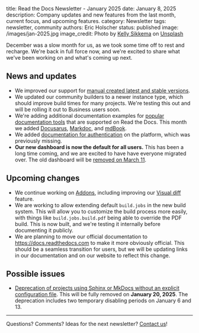 title: Read the Docs Newsletter - January 2025
date: January 8, 2025
description: Company updates and new features from the last month, current focus, and upcoming features.
category: Newsletter
tags: newsletter, community
authors: Eric Holscher
status: published
image: /images/jan-2025.jpg
image_credit: Photo by <a href="https://unsplash.com/@kellysikkema?utm_content=creditCopyText&utm_medium=referral&utm_source=unsplash">Kelly Sikkema</a> on <a href="https://unsplash.com/photos/happy-new-year-hanged-decor-PXl_S152jNM?utm_content=creditCopyText&utm_medium=referral&utm_source=unsplash">Unsplash</a>

December was a slow month for us, as we took some time off to rest and recharge.
We're back in full force now, and we're excited to share what we've been working on and what's coming up next.

## News and updates

* We improved our support for [manual created latest and stable versions](https://github.com/readthedocs/readthedocs.org/pull/11823).
* We updated our community builders to a newer instance type, which should improve build times for many projects. We're testing this out and will be rolling it out to Business users soon.
* We're adding additional documentation examples for [popular documentation tools](https://docs.readthedocs.io/en/stable/intro/doctools.html) that are supported on Read the Docs. This month we added [Docusarus](https://docs.readthedocs.io/en/stable/intro/docusaurus.html), [Markdoc](https://docs.readthedocs.io/en/stable/intro/markdoc.html), and [mdBook](https://docs.readthedocs.io/en/stable/intro/mdbook.html).
* We added [documentation for authentication](https://docs.readthedocs.io/en/stable/intro/accounts.html) on the platform, which was previously missing.
* **Our new dashboard is now the default for all users.** This has been a long time coming, and we are excited to have have everyone migrated over. The old dashboard will be [removed on March 11](https://about.readthedocs.com/blog/2024/11/rollout-of-our-new-dashboard/).

## Upcoming changes

* We continue working on [Addons](https://docs.readthedocs.io/en/stable/addons.html), including improving our [Visual diff](https://docs.readthedocs.io/en/stable/visual-diff.html) feature.
* We are working to allow extending default ``build.jobs`` in the new build system. This will allow you to customize the build process more easily, with things like ``build.jobs.build.pdf`` being able to override the PDF build. This is now built, and we're testing it internally before documenting it publicly.
* We are planning to move our official documentation to https://docs.readthedocs.com to make it more obviously official. This should be a seamless transition for users, but we will be updating links in our documentation and on our website to reflect this change.

## Possible issues

* [Deprecation of projects using Sphinx or MkDocs without an explicit configuration file](https://about.readthedocs.com/blog/2024/12/deprecate-config-files-without-sphinx-or-mkdocs-config/). This will be fully removed on **January 20, 2025**. The deprecation includes two temporary disabling periods on January 6 and 13.

-----

Questions? Comments? Ideas for the next newsletter? [Contact us](mailto:hello@readthedocs.org)!
